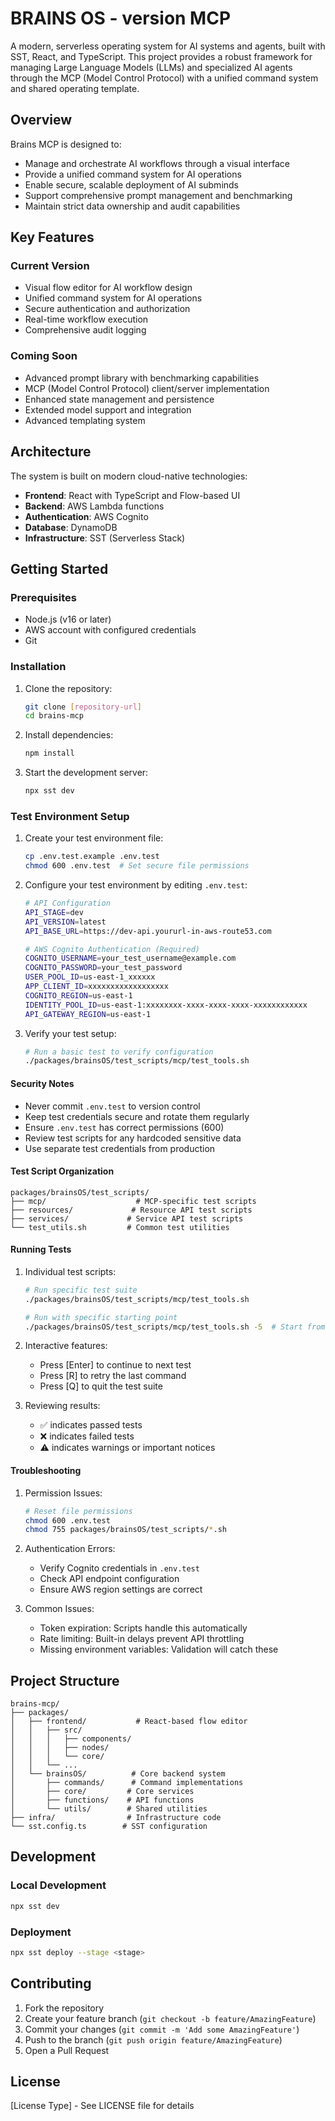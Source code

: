 # BRAINS OS - version MCP

A modern, serverless operating system for AI systems and agents, built with SST, React, and TypeScript. This project provides a robust framework for managing Large Language Models (LLMs) and specialized AI agents through the MCP (Model Control Protocol) with a unified command system and shared operating template.

## Overview

Brains MCP is designed to:
- Manage and orchestrate AI workflows through a visual interface
- Provide a unified command system for AI operations
- Enable secure, scalable deployment of AI subminds
- Support comprehensive prompt management and benchmarking
- Maintain strict data ownership and audit capabilities

## Key Features

### Current Version
- Visual flow editor for AI workflow design
- Unified command system for AI operations
- Secure authentication and authorization
- Real-time workflow execution
- Comprehensive audit logging

### Coming Soon
- Advanced prompt library with benchmarking capabilities
- MCP (Model Control Protocol) client/server implementation
- Enhanced state management and persistence
- Extended model support and integration
- Advanced templating system

## Architecture

The system is built on modern cloud-native technologies:
- **Frontend**: React with TypeScript and Flow-based UI
- **Backend**: AWS Lambda functions
- **Authentication**: AWS Cognito
- **Database**: DynamoDB
- **Infrastructure**: SST (Serverless Stack)

## Getting Started

### Prerequisites

- Node.js (v16 or later)
- AWS account with configured credentials
- Git

### Installation

1. Clone the repository:
   ```bash
   git clone [repository-url]
   cd brains-mcp
   ```

2. Install dependencies:
   ```bash
   npm install
   ```

3. Start the development server:
   ```bash
   npx sst dev
   ```

### Test Environment Setup

1. Create your test environment file:
   ```bash
   cp .env.test.example .env.test
   chmod 600 .env.test  # Set secure file permissions
   ```

2. Configure your test environment by editing `.env.test`:
   ```bash
   # API Configuration
   API_STAGE=dev
   API_VERSION=latest
   API_BASE_URL=https://dev-api.yoururl-in-aws-route53.com

   # AWS Cognito Authentication (Required)
   COGNITO_USERNAME=your_test_username@example.com
   COGNITO_PASSWORD=your_test_password
   USER_POOL_ID=us-east-1_xxxxxx
   APP_CLIENT_ID=xxxxxxxxxxxxxxxxxx
   COGNITO_REGION=us-east-1
   IDENTITY_POOL_ID=us-east-1:xxxxxxxx-xxxx-xxxx-xxxx-xxxxxxxxxxxx
   API_GATEWAY_REGION=us-east-1
   ```

3. Verify your test setup:
   ```bash
   # Run a basic test to verify configuration
   ./packages/brainsOS/test_scripts/mcp/test_tools.sh
   ```

#### Security Notes

- Never commit `.env.test` to version control
- Keep test credentials secure and rotate them regularly
- Ensure `.env.test` has correct permissions (600)
- Review test scripts for any hardcoded sensitive data
- Use separate test credentials from production

#### Test Script Organization

```
packages/brainsOS/test_scripts/
├── mcp/                    # MCP-specific test scripts
├── resources/             # Resource API test scripts
├── services/             # Service API test scripts
└── test_utils.sh         # Common test utilities
```

#### Running Tests

1. Individual test scripts:
   ```bash
   # Run specific test suite
   ./packages/brainsOS/test_scripts/mcp/test_tools.sh
   
   # Run with specific starting point
   ./packages/brainsOS/test_scripts/mcp/test_tools.sh -5  # Start from step 5
   ```

2. Interactive features:
   - Press [Enter] to continue to next test
   - Press [R] to retry the last command
   - Press [Q] to quit the test suite

3. Reviewing results:
   - ✅ indicates passed tests
   - ❌ indicates failed tests
   - ⚠️ indicates warnings or important notices

#### Troubleshooting

1. Permission Issues:
   ```bash
   # Reset file permissions
   chmod 600 .env.test
   chmod 755 packages/brainsOS/test_scripts/*.sh
   ```

2. Authentication Errors:
   - Verify Cognito credentials in `.env.test`
   - Check API endpoint configuration
   - Ensure AWS region settings are correct

3. Common Issues:
   - Token expiration: Scripts handle this automatically
   - Rate limiting: Built-in delays prevent API throttling
   - Missing environment variables: Validation will catch these

## Project Structure

```
brains-mcp/
├── packages/
│   ├── frontend/           # React-based flow editor
│   │   ├── src/
│   │   │   ├── components/
│   │   │   ├── nodes/
│   │   │   └── core/
│   │   └── ...
│   └── brainsOS/          # Core backend system
│       ├── commands/      # Command implementations
│       ├── core/         # Core services
│       ├── functions/    # API functions
│       └── utils/        # Shared utilities
├── infra/                # Infrastructure code
└── sst.config.ts        # SST configuration
```

## Development

### Local Development

```bash
npx sst dev
```

### Deployment

```bash
npx sst deploy --stage <stage>
```

## Contributing

1. Fork the repository
2. Create your feature branch (`git checkout -b feature/AmazingFeature`)
3. Commit your changes (`git commit -m 'Add some AmazingFeature'`)
4. Push to the branch (`git push origin feature/AmazingFeature`)
5. Open a Pull Request

## License

[License Type] - See LICENSE file for details
